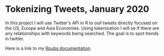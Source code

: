 # Tokenizing Tweets, January 2020

In this project I will use Twitter's APi in R to oull tweets directly focused on the US, Europe and Asia Economies. Using tokenization I will se if there are any relationships with keywords being searched. The goal is to spot trends in twitter.

Here is a link to my [Rpubs documentation](https://rpubs.com/jasonmchlee/tokenizingtweets)
